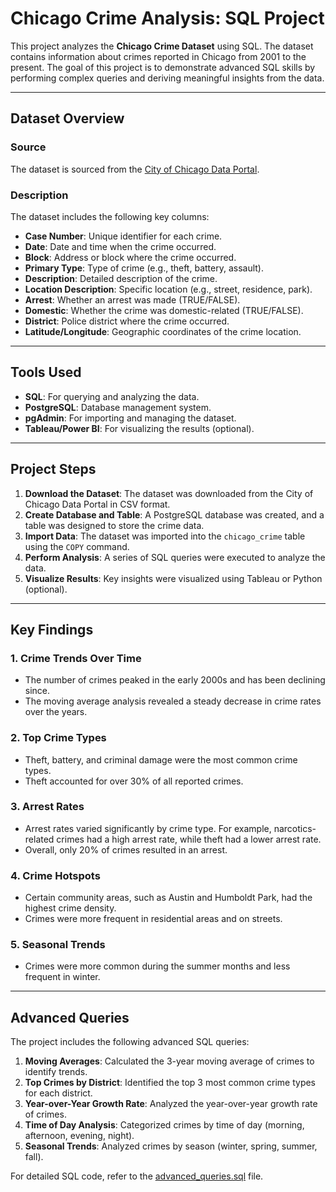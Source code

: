 # Chicago Crime Analysis: SQL Project

This project analyzes the **Chicago Crime Dataset** using SQL. The dataset contains information about crimes reported in Chicago from 2001 to the present. The goal of this project is to demonstrate advanced SQL skills by performing complex queries and deriving meaningful insights from the data.

---

## Dataset Overview

### Source
The dataset is sourced from the [City of Chicago Data Portal](https://data.cityofchicago.org/Public-Safety/Crimes-2001-to-Present/ijzp-q8t2).

### Description
The dataset includes the following key columns:
- **Case Number**: Unique identifier for each crime.
- **Date**: Date and time when the crime occurred.
- **Block**: Address or block where the crime occurred.
- **Primary Type**: Type of crime (e.g., theft, battery, assault).
- **Description**: Detailed description of the crime.
- **Location Description**: Specific location (e.g., street, residence, park).
- **Arrest**: Whether an arrest was made (TRUE/FALSE).
- **Domestic**: Whether the crime was domestic-related (TRUE/FALSE).
- **District**: Police district where the crime occurred.
- **Latitude/Longitude**: Geographic coordinates of the crime location.

---

## Tools Used
- **SQL**: For querying and analyzing the data.
- **PostgreSQL**: Database management system.
- **pgAdmin**: For importing and managing the dataset.
- **Tableau/Power BI**: For visualizing the results (optional).

---

## Project Steps

1. **Download the Dataset**: The dataset was downloaded from the City of Chicago Data Portal in CSV format.
2. **Create Database and Table**: A PostgreSQL database was created, and a table was designed to store the crime data.
3. **Import Data**: The dataset was imported into the `chicago_crime` table using the `COPY` command.
4. **Perform Analysis**: A series of SQL queries were executed to analyze the data.
5. **Visualize Results**: Key insights were visualized using Tableau or Python (optional).

---

## Key Findings

### 1. **Crime Trends Over Time**
- The number of crimes peaked in the early 2000s and has been declining since.
- The moving average analysis revealed a steady decrease in crime rates over the years.

### 2. **Top Crime Types**
- Theft, battery, and criminal damage were the most common crime types.
- Theft accounted for over 30% of all reported crimes.

### 3. **Arrest Rates**
- Arrest rates varied significantly by crime type. For example, narcotics-related crimes had a high arrest rate, while theft had a lower arrest rate.
- Overall, only 20% of crimes resulted in an arrest.

### 4. **Crime Hotspots**
- Certain community areas, such as Austin and Humboldt Park, had the highest crime density.
- Crimes were more frequent in residential areas and on streets.

### 5. **Seasonal Trends**
- Crimes were more common during the summer months and less frequent in winter.

---

## Advanced Queries

The project includes the following advanced SQL queries:
1. **Moving Averages**: Calculated the 3-year moving average of crimes to identify trends.
2. **Top Crimes by District**: Identified the top 3 most common crime types for each district.
3. **Year-over-Year Growth Rate**: Analyzed the year-over-year growth rate of crimes.
4. **Time of Day Analysis**: Categorized crimes by time of day (morning, afternoon, evening, night).
5. **Seasonal Trends**: Analyzed crimes by season (winter, spring, summer, fall).


For detailed SQL code, refer to the [advanced_queries.sql](advanced_queries.sql) file.

